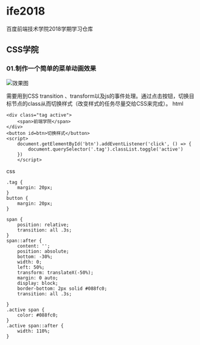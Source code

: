 # ife2018
百度前端技术学院2018学期学习仓库

## CSS学院
### 01.制作一个简单的菜单动画效果
![效果图](https://ws4.sinaimg.cn/large/006tKfTcgy1fqwr6d6wbmg303e03bk9t.gif)

需要用到CSS transition 、transform以及js的事件处理。通过点击按钮，切换目标节点的class从而切换样式（改变样式的任务尽量交给CSS来完成）。
html
```
<div class="tag active">
    <span>前端学院</span>
</div>
<button id=btn>切换样式</button>
<script>
    document.getElementById('btn').addEventListener('click', () => {
        document.querySelector('.tag').classList.toggle('active')
    })
    </script>
```

css
```
.tag {
    margin: 20px;
}
button {
    margin: 20px;
}

span {
    position: relative;
    transition: all .3s;
}
span::after {
    content: '';
    position: absolute;
    bottom: -30%;
    width: 0;
    left: 50%;
    transform: translateX(-50%);
    margin: 0 auto;
    display: block;
    border-bottom: 2px solid #088fc0;
    transition: all .3s;
    
}
.active span {
    color: #088fc0;
}
.active span::after {
    width: 110%;
}
```
